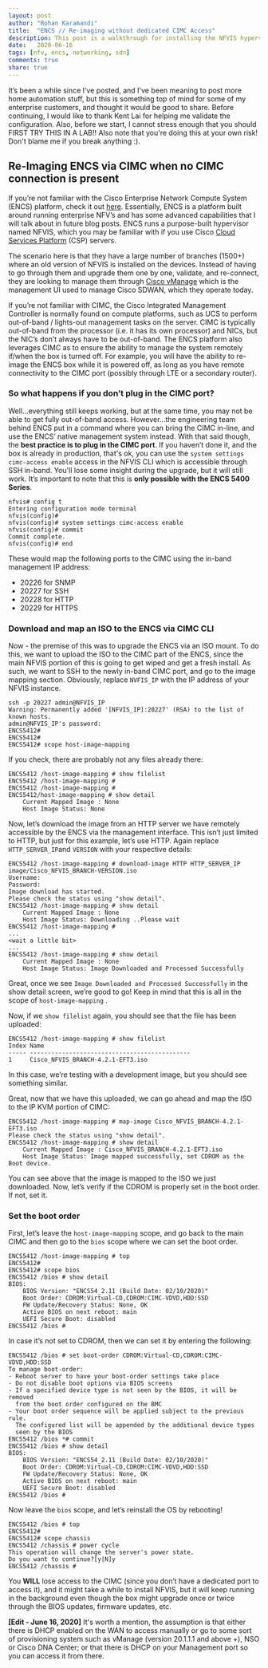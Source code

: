 ```yaml
---
layout: post
author: "Rohan Karamandi"
title:  "ENCS // Re-imaging without dedicated CIMC Access"
description: This post is a walkthrough for installing the NFVIS hypervisor on the ENCS 5400 via an ISO install without dedicated CIMC access.
date:   2020-06-16
tags: [nfv, encs, networking, sdn]
comments: true
share: true
---
```

It’s been a while since I’ve posted, and I've been meaning to post more home automation stuff, but this is something top of mind for some of my enterprise customers, and thought it would be good to share. Before continuing, I would like to thank Kent Lai for helping me validate the configuration. Also, before we start, I cannot stress enough that you should FIRST TRY THIS IN A LAB!! Also note that you're doing this at your own risk! Don't blame me if you break anything :).

## Re-Imaging ENCS via CIMC when no CIMC connection is present

If you’re not familiar with the Cisco Enterprise Network Compute System (ENCS) platform, check it out [here](https://cisco.com/go/encs). Essentially, ENCS is a platform built around running enterprise NFV’s and has some advanced capabilities that I will talk about in future blog posts. ENCS runs a purpose-built hypervisor named NFVIS, which you may be familiar with if you use Cisco [Cloud Services Platform](https://cisco.com/go/csp) (CSP) servers. 

The scenario here is that they have a large number of branches (1500+) where an old version of NFVIS is installed on the devices. Instead of having to go through them and upgrade them one by one, validate, and re-connect, they are looking to manage them through [Cisco vManage](https://cisco.com/go/sdwan) which is the management UI used to manage Cisco SDWAN, which they operate today. 

If you’re not familiar with CIMC, the Cisco Integrated Management Controller is normally found on compute platforms, such as UCS to perform out-of-band / lights-out management tasks on the server. CIMC is typically out-of-band from the processor (i.e. it has its own processor) and NICs, but the NIC’s don’t always have to be out-of-band. The ENCS platform also leverages CIMC as to ensure the ability to manage the system remotely if/when the box is turned off. For example, you will have the ability to re-image the ENCS box while it is powered off, as long as you have remote connectivity to the CIMC port (possibly through LTE or a secondary router).

### So what happens if you don’t plug in the CIMC port?
Well…everything still keeps working, but at the same time, you may not be able to get fully out-of-band access. However…the engineering team behind ENCS put in a command where you can bring the CIMC in-line, and use the ENCS’ native management system instead. With that said though, the **best practice is to plug in the CIMC port**. If you haven’t done it, and the box is already in production, that's ok, you can use the `system settings cimc-access enable` access in the NFVIS CLI which is accessible through SSH in-band. You'll lose some insight during the upgrade, but it will still work. It’s important to note that this is **only possible with the ENCS 5400 Series**.

```
nfvis# config t
Entering configuration mode terminal
nfvis(config)#
nfvis(config)# system settings cimc-access enable
nfvis(config)# commit
Commit complete.
nfvis(config)# end
```

These would map the following ports to the CIMC using the in-band management IP address:
* 20226 for SNMP
* 20227 for SSH
* 20228 for HTTP
* 20229 for HTTPS

### Download and map an ISO to the ENCS via CIMC CLI

Now - the premise of this was to upgrade the ENCS via an ISO mount. To do this, we want to upload the ISO to the CIMC part of the ENCS, since the main NFVIS portion of this is going to get wiped and get a fresh install. As such, we want to SSH to the newly in-band CIMC port, and go to the image mapping section. Obviously, replace `NVFIS_IP` with the IP address of your NFVIS instance.

```
ssh -p 20227 admin@NFVIS_IP
Warning: Permanently added '[NFVIS_IP]:20227' (RSA) to the list of known hosts.
admin@NFVIS_IP's password:
ENCS5412#
ENCS5412#
ENCS5412# scope host-image-mapping
```

If you check, there are probably not any files already there:

```
ENCS5412 /host-image-mapping # show filelist
ENCS5412 /host-image-mapping #
ENCS5412 /host-image-mapping #
ENCS5412/host-image-mapping # show detail
    Current Mapped Image : None
    Host Image Status: None
```

Now, let’s download the image from an HTTP server we have remotely accessible by the ENCS via the management interface. This isn’t just limited to HTTP, but just for this example, let’s use HTTP. Again replace `HTTP_SERVER_IP`and `VERSION` with your respective details:

```
ENCS5412 /host-image-mapping # download-image HTTP HTTP_SERVER_IP image/Cisco_NFVIS_BRANCH-VERSION.iso
Username:
Password: 
Image download has started.
Please check the status using "show detail".
ENCS5412 /host-image-mapping # show detail
    Current Mapped Image : None
    Host Image Status: Downloading ..Please wait
ENCS5412 /host-image-mapping #
...
<wait a little bit>
...
ENCS5412 /host-image-mapping # show detail
    Current Mapped Image : None
    Host Image Status: Image Downloaded and Processed Successfully
```

Great, once we see `Image Downloaded and Processed Successfully` in the show detail screen, we’re good to go! Keep in mind that this is all in the scope of `host-image-mapping` .

Now, if we `show filelist` again, you should see that the file has been uploaded:

```
ENCS5412 /host-image-mapping # show filelist
Index Name
----- ---------------------------------------------
1     Cisco_NFVIS_BRANCH-4.2.1-EFT3.iso
```

In this case, we’re testing with a development image, but you should see something similar.

Great, now that we have this uploaded, we can go ahead and map the ISO to the IP KVM portion of CIMC:

```
ENCS5412 /host-image-mapping # map-image Cisco_NFVIS_BRANCH-4.2.1-EFT3.iso
Please check the status using "show detail".
ENCS5412 /host-image-mapping # show detail
    Current Mapped Image : Cisco_NFVIS_BRANCH-4.2.1-EFT3.iso
    Host Image Status: Image mapped successfully, set CDROM as the Boot device.
```

You can see above that the image is mapped to the ISO we just downloaded. Now, let’s verify if the CDROM is properly set in the boot order. If not, set it.

### Set the boot order
First, let’s leave the `host-image-mapping` scope, and go back to the main CIMC and then go to the `bios` scope where we can set the boot order.

```
ENCS5412 /host-image-mapping # top
ENCS5412#
ENCS5412# scope bios
ENCS5412 /bios # show detail
BIOS:
    BIOS Version: "ENCS54_2.11 (Build Date: 02/10/2020)"
    Boot Order: CDROM:Virtual-CD,CDROM:CIMC-VDVD,HDD:SSD
    FW Update/Recovery Status: None, OK
    Active BIOS on next reboot: main
    UEFI Secure Boot: disabled
ENCS5412 /bios #
```

In case it’s not set to CDROM, then we can set it by entering the following:

```
ENCS5412 /bios # set boot-order CDROM:Virtual-CD,CDROM:CIMC-VDVD,HDD:SSD
To manage boot-order:
- Reboot server to have your boot-order settings take place
- Do not disable boot options via BIOS screens
- If a specified device type is not seen by the BIOS, it will be removed
  from the boot order configured on the BMC
- Your boot order sequence will be applied subject to the previous rule.
  The configured list will be appended by the additional device types
  seen by the BIOS
ENCS5412 /bios *# commit
ENCS5412 /bios # show detail
BIOS:
    BIOS Version: "ENCS54_2.11 (Build Date: 02/10/2020)"
    Boot Order: CDROM:Virtual-CD,CDROM:CIMC-VDVD,HDD:SSD
    FW Update/Recovery Status: None, OK
    Active BIOS on next reboot: main
    UEFI Secure Boot: disabled
ENCS5412 /bios #
```

Now leave the `bios` scope, and let’s reinstall the OS by rebooting!

```
ENCS5412 /bios # top
ENCS5412#
ENCS5412# scope chassis
ENCS5412 /chassis # power cycle
This operation will change the server's power state.
Do you want to continue?[y|N]y
ENCS5412 /chassis #
```

You **WILL** lose access to the CIMC (since you don’t have a dedicated port to access it), and it might take a while to install NFVIS, but it will keep running in the background even though the box might upgrade once or twice through the BIOS updates, firmware updates, etc.

**[Edit - June 16, 2020]** 
It's worth a mention, the assumption is that either there is DHCP enabled on the WAN to access manually or go to some sort of provisioning system such as vManage (version 20.1.1.1 and above +), NSO or Cisco DNA Center; or that there is DHCP on your Management port so you can access it from there.